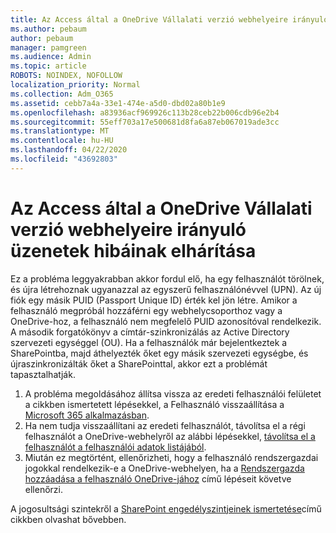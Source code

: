 ```yaml
---
title: Az Access által a OneDrive Vállalati verzió webhelyeire irányuló üzenetek hibáinak elhárítása
ms.author: pebaum
author: pebaum
manager: pamgreen
ms.audience: Admin
ms.topic: article
ROBOTS: NOINDEX, NOFOLLOW
localization_priority: Normal
ms.collection: Adm_O365
ms.assetid: cebb7a4a-33e1-474e-a5d0-dbd02a80b1e9
ms.openlocfilehash: a83936acf969926c113b28ceb22b006cdb96e2b4
ms.sourcegitcommit: 55eff703a17e500681d8fa6a87eb067019ade3cc
ms.translationtype: MT
ms.contentlocale: hu-HU
ms.lasthandoff: 04/22/2020
ms.locfileid: "43692803"
---
```

# <a name="troubleshooting-access-denied-messages-to-onedrive-for-business-sites"></a>Az Access által a OneDrive Vállalati verzió webhelyeire irányuló üzenetek hibáinak elhárítása

Ez a probléma leggyakrabban akkor fordul elő, ha egy felhasználót törölnek, és újra létrehoznak ugyanazzal az egyszerű felhasználónévvel (UPN). Az új fiók egy másik PUID (Passport Unique ID) érték kel jön létre. Amikor a felhasználó megpróbál hozzáférni egy webhelycsoporthoz vagy a OneDrive-hoz, a felhasználó nem megfelelő PUID azonosítóval rendelkezik. A második forgatókönyv a címtár-szinkronizálás az Active Directory szervezeti egységgel (OU). Ha a felhasználók már bejelentkeztek a SharePointba, majd áthelyezték őket egy másik szervezeti egységbe, és újraszinkronizálták őket a SharePointtal, akkor ezt a problémát tapasztalhatják.

1. A probléma megoldásához állítsa vissza az eredeti felhasználói felületet a cikkben ismertetett lépésekkel, a Felhasználó visszaállítása a [Microsoft 365 alkalmazásban](https://docs.microsoft.com/office365/admin/add-users/restore-user?view=o365-worldwide).
2. Ha nem tudja visszaállítani az eredeti felhasználót, távolítsa el a régi felhasználót a OneDrive-webhelyről az alábbi lépésekkel, [távolítsa el a felhasználót a felhasználói adatok listájából](). 
3. Miután ez megtörtént, ellenőrizheti, hogy a felhasználó rendszergazdai jogokkal rendelkezik-e a OneDrive-webhelyen, ha a [Rendszergazda hozzáadása a felhasználó OneDrive-jához](https://docs.microsoft.com/sharepoint/manage-user-profiles) című lépéseit követve ellenőrzi.

A jogosultsági szintekről a [SharePoint engedélyszintjeinek ismertetése](https://docs.microsoft.com/sharepoint/understanding-permission-levels)című cikkben olvashat bővebben.
